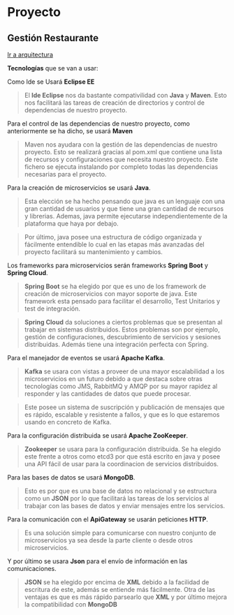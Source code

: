 # Proyecto
## Gestión Restaurante

[Ir a arquitectura](https://antmordhar.github.io/ProyectoCC/Hito0/Documentacion/arquitectura)

**Tecnologías** que se van a usar:

Como Ide se Usará **Eclipse EE**
> El **Ide Eclipse** nos da bastante compativilidad con **Java** y **Maven**. Esto nos facilitará las tareas de creación de directorios y control de dependencias de nuestro proyecto.

Para el control de las dependencias de nuestro proyecto, como anteriormente se ha dicho, se usará **Maven**
> Maven nos ayudara con la gestión de las dependencias de nuestro proyecto. Esto se realizará gracias al pom.xml que contiene una lista de recursos y configuraciones que necesita nuestro proyecto. Este fichero se ejecuta instalando por completo todas las dependencias necesarias para el proyecto.

Para la creación de microservicios se usará **Java**.
>Esta elección se ha hecho pensando que java es un lenguaje con una gran cantidad de usuarios y que tiene una gran cantidad de recursos y librerias. Ademas, java permite ejecutarse independientemente de la plataforma que haya por debajo.

>Por último, java posee una estructura de código organizada y fácilmente entendible lo cual en las etapas más avanzadas del proyecto facilitará su mantenimiento y cambios.

Los frameworks para microservicios serán frameworks **Spring Boot** y **Spring Cloud**. 
>**Spring Boot** se ha elegido por que es uno de los framework de creación de microservicios con mayor soporte de java. Este framework esta pensado para facilitar el desarrollo, Test Unitarios y test de integración.
 
>**Spring Cloud** da soluciones a ciertos problemas que se presentan al trabajar en sistemas distribuidos. Estos problemas son por ejemplo, gestión de configuraciones, descubrimiento de servicios y sesiones distribuidas. Además tiene una integración perfecta con Spring.

Para el manejador de eventos se usará **Apache Kafka**.
>**Kafka** se usara con vistas a proveer de una mayor escalabilidad a los microservicios en un futuro debido a que destaca sobre otras tecnologías como JMS, RabbitMQ y AMQP por su mayor rapidez al responder y las cantidades de datos que puede procesar.

>Este posee un sistema de suscripción y publicación de mensajes que es rápido, escalable y resistente a fallos, y que es lo que estaremos usando en concreto de Kafka. 

Para la configuración distribuida se usará **Apache ZooKeeper**.
>**Zookeeper** se usara para la configuración distribuida. Se ha elegido este frente a otros como etcd3 por que está escrito en java y posee una API fácil de usar para la coordinacion de servicios distribuidos.

Para las bases de datos se usará **MongoDB**.
> Esto es por que es una base de datos no relacional y se estructura como un **JSON** por lo que facilitará las tareas de los servicios al trabajar con las bases de datos y enviar mensajes entre los servicios.

Para la comunicación con el **ApiGateway** se usarán peticiones **HTTP**.
>Es una solución simple para comunicarse con nuestro conjunto de microservicios ya sea desde la parte cliente o desde otros microservicios.

Y por último se usara **Json** para el envío de información en las comunicaciones.
> **JSON** se ha elegido por encima de **XML** debido a la facilidad de escritura de este, además se entiende más fácilmente. Otra de las ventajas es que es más rápido parsearlo que **XML** y por último mejora la compatibilidad con **MongoDB**
